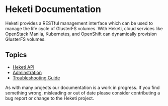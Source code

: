 
# Heketi Documentation

Heketi provides a RESTful management interface which can be used to manage
the life cycle of GlusterFS volumes. With Heketi, cloud services like
OpenStack Manila, Kubernetes, and OpenShift can dynamically provision GlusterFS
volumes.

## Topics

* [Heketi API](./api/api.md)
* [Adminstration](./admin/readme.md)
* [Troubleshooting Guide](./troubleshooting.md)


As with many projects our documentation is a work in progress. If you
find something wrong, misleading or out of date please consider
contributing a bug report or change to the Heketi project.
